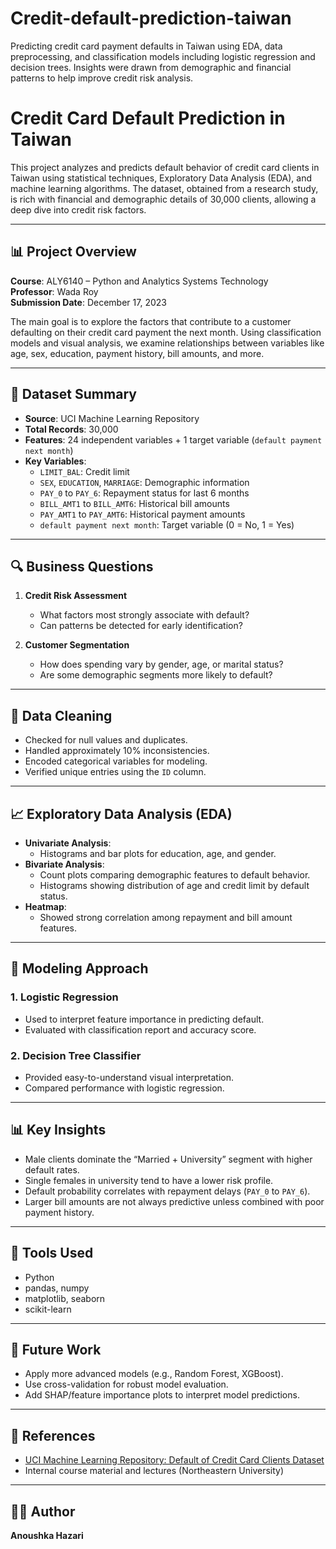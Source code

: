 # Credit-default-prediction-taiwan
Predicting credit card payment defaults in Taiwan using EDA, data preprocessing, and classification models including logistic regression and decision trees. Insights were drawn from demographic and financial patterns to help improve credit risk analysis.
# Credit Card Default Prediction in Taiwan

This project analyzes and predicts default behavior of credit card clients in Taiwan using statistical techniques, Exploratory Data Analysis (EDA), and machine learning algorithms. The dataset, obtained from a research study, is rich with financial and demographic details of 30,000 clients, allowing a deep dive into credit risk factors.

---

## 📊 Project Overview

**Course**: ALY6140 – Python and Analytics Systems Technology  
**Professor**: Wada Roy  
**Submission Date**: December 17, 2023

The main goal is to explore the factors that contribute to a customer defaulting on their credit card payment the next month. Using classification models and visual analysis, we examine relationships between variables like age, sex, education, payment history, bill amounts, and more.

---

## 📁 Dataset Summary

- **Source**: UCI Machine Learning Repository
- **Total Records**: 30,000
- **Features**: 24 independent variables + 1 target variable (`default payment next month`)
- **Key Variables**:
  - `LIMIT_BAL`: Credit limit
  - `SEX`, `EDUCATION`, `MARRIAGE`: Demographic information
  - `PAY_0` to `PAY_6`: Repayment status for last 6 months
  - `BILL_AMT1` to `BILL_AMT6`: Historical bill amounts
  - `PAY_AMT1` to `PAY_AMT6`: Historical payment amounts
  - `default payment next month`: Target variable (0 = No, 1 = Yes)

---

## 🔍 Business Questions

1. **Credit Risk Assessment**
   - What factors most strongly associate with default?
   - Can patterns be detected for early identification?

2. **Customer Segmentation**
   - How does spending vary by gender, age, or marital status?
   - Are some demographic segments more likely to default?

---

## 🧹 Data Cleaning

- Checked for null values and duplicates.
- Handled approximately 10% inconsistencies.
- Encoded categorical variables for modeling.
- Verified unique entries using the `ID` column.

---

## 📈 Exploratory Data Analysis (EDA)

- **Univariate Analysis**: 
  - Histograms and bar plots for education, age, and gender.
- **Bivariate Analysis**: 
  - Count plots comparing demographic features to default behavior.
  - Histograms showing distribution of age and credit limit by default status.
- **Heatmap**: 
  - Showed strong correlation among repayment and bill amount features.

---

## 🧠 Modeling Approach

### 1. **Logistic Regression**
- Used to interpret feature importance in predicting default.
- Evaluated with classification report and accuracy score.

### 2. **Decision Tree Classifier**
- Provided easy-to-understand visual interpretation.
- Compared performance with logistic regression.

---

## 📊 Key Insights

- Male clients dominate the “Married + University” segment with higher default rates.
- Single females in university tend to have a lower risk profile.
- Default probability correlates with repayment delays (`PAY_0` to `PAY_6`).
- Larger bill amounts are not always predictive unless combined with poor payment history.

---

## 🧰 Tools Used

- Python
- pandas, numpy
- matplotlib, seaborn
- scikit-learn

---

## 📌 Future Work

- Apply more advanced models (e.g., Random Forest, XGBoost).
- Use cross-validation for robust model evaluation.
- Add SHAP/feature importance plots to interpret model predictions.

---

## 📎 References

- [UCI Machine Learning Repository: Default of Credit Card Clients Dataset](https://archive.ics.uci.edu/ml/datasets/default+of+credit+card+clients)
- Internal course material and lectures (Northeastern University)

---

## 👩‍💻 Author

**Anoushka Hazari**  
